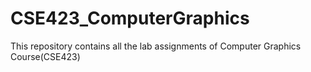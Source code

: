 # CSE423_ComputerGraphics
This repository contains all the lab assignments of Computer Graphics Course(CSE423)
